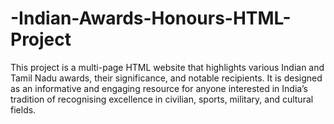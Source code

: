 # -Indian-Awards-Honours-HTML-Project
This project is a multi-page HTML website that highlights various Indian and Tamil Nadu awards, their significance, and notable recipients. It is designed as an informative and engaging resource for anyone interested in India’s tradition of recognising excellence in civilian, sports, military, and cultural fields.
